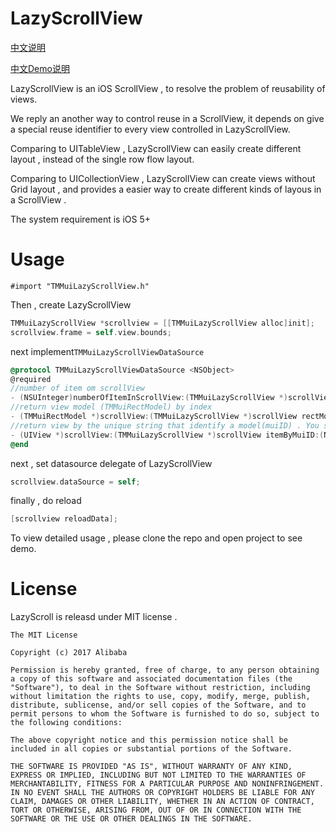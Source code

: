 # LazyScrollView

[中文说明](http://pingguohe.net/2016/01/31/lazyscroll.html)

[中文Demo说明](http://pingguohe.net/2017/03/02/lazyScrollView-demo.html)

LazyScrollView is an iOS ScrollView , to resolve the problem of reusability of views. 

We reply an another way to control reuse in a ScrollView, it depends on give a special reuse identifier to every view controlled in LazyScrollView.

Comparing to UITableView , LazyScrollView can easily create different layout , instead of the single row flow layout. 

Comparing to UICollectionView , LazyScrollView can create views without Grid layout , and provides a easier way to create different kinds of layous in a ScrollView .

The system requirement is iOS 5+

# Usage

    #import "TMMuiLazyScrollView.h"
    
 Then , create LazyScrollView  
 
```objectivec
TMMuiLazyScrollView *scrollview = [[TMMuiLazyScrollView alloc]init];
scrollview.frame = self.view.bounds;
```

next implement`TMMuiLazyScrollViewDataSource`
 
```objectivec
@protocol TMMuiLazyScrollViewDataSource <NSObject>
@required
//number of item om scrollView
- (NSUInteger)numberOfItemInScrollView:(TMMuiLazyScrollView *)scrollView;
//return view model (TMMuiRectModel) by index 
- (TMMuiRectModel *)scrollView:(TMMuiLazyScrollView *)scrollView rectModelAtIndex:(NSUInteger)index;
//return view by the unique string that identify a model(muiID) . You should render the item view here. And the view is probably . Item view display. You should always try to reuse views by setting each view's reuseIdentifier and querying for available reusable views with dequeueReusableItemWithIdentifier:
- (UIView *)scrollView:(TMMuiLazyScrollView *)scrollView itemByMuiID:(NSString *)muiID;
@end
```

next , set datasource delegate of LazyScrollView

```objectivec
scrollview.dataSource = self;
```

finally , do reload

```objectivec
[scrollview reloadData];
```

 To view detailed usage , please clone the repo and open project to see demo. 

# License

LazyScroll is releasd under MIT license .

````
The MIT License

Copyright (c) 2017 Alibaba

Permission is hereby granted, free of charge, to any person obtaining a copy of this software and associated documentation files (the "Software"), to deal in the Software without restriction, including without limitation the rights to use, copy, modify, merge, publish, distribute, sublicense, and/or sell copies of the Software, and to permit persons to whom the Software is furnished to do so, subject to the following conditions:

The above copyright notice and this permission notice shall be included in all copies or substantial portions of the Software.

THE SOFTWARE IS PROVIDED "AS IS", WITHOUT WARRANTY OF ANY KIND, EXPRESS OR IMPLIED, INCLUDING BUT NOT LIMITED TO THE WARRANTIES OF MERCHANTABILITY, FITNESS FOR A PARTICULAR PURPOSE AND NONINFRINGEMENT. IN NO EVENT SHALL THE AUTHORS OR COPYRIGHT HOLDERS BE LIABLE FOR ANY CLAIM, DAMAGES OR OTHER LIABILITY, WHETHER IN AN ACTION OF CONTRACT, TORT OR OTHERWISE, ARISING FROM, OUT OF OR IN CONNECTION WITH THE SOFTWARE OR THE USE OR OTHER DEALINGS IN THE SOFTWARE.

````

